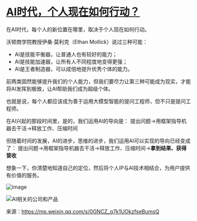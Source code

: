 # [AI时代，个人现在如何行动？](https://github.com/humyna/gitblog/issues/3)


在AI时代，每个人的新位置在哪里，取决于个人现在如何行动。

沃顿商学院教授伊桑·莫利克（Ethan Mollick）说过三种可能：

- AI是技能平衡器，让普通人也有较好的能力；
- AI是技能加速器，让所有人不同程度地变得更强；
- AI是王者制造器，可以成倍地提升优秀个体的能力。

前两类固然能够提升我们的个人能力，但我们要尽力让第三种可能成为现实，才能将AI发挥到极致，让AI帮助我们成为超级个体。

也就是说，每个人都应该成为善于运用大模型智能的提问工程师，但不只是提问工程师。

在AI兴起的那段时间里，是的，我们运用AI的导向是：
提出问题→用框架指导机器去干活→释放工作、压缩时间

但随着时间的发展，AI的进步，思维的进步，我们运用AI可以实现的导向已经变成了：
提出问题→用框架指导机器去干活→释放工作、压缩时间→**拿到结果、获得营收**

想象一下，你清楚地知道自己的定位，然后将个人IP与AI技术相结合，为用户提供有价值的服务。

![image](https://github.com/humyna/gitblog/assets/2505439/bf8a7218-5b9c-41d3-a92c-fac5e0fa2465)


![AI相关的公司和产品](https://github.com/humyna/gitblog/assets/2505439/175cefd5-cbf9-40ef-8b37-5613183398f9)


来源：https://mp.weixin.qq.com/s/0GNCZ_g7k1UOkzfseBumsQ